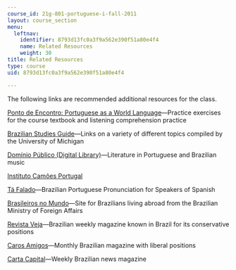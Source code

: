 ```yaml
---
course_id: 21g-801-portuguese-i-fall-2011
layout: course_section
menu:
  leftnav:
    identifier: 8793d13fc0a3f9a562e390f51a80e4f4
    name: Related Resources
    weight: 30
title: Related Resources
type: course
uid: 8793d13fc0a3f9a562e390f51a80e4f4

---
```


The following links are recommended additional resources for the class.

[Ponto de Encontro: Portuguese as a World Language](https://www.amazon.com/Ponto-Encontro-Portuguese-World-Language/dp/0205782760)—Practice exercises for the course textbook and listening comprehension practice

[Brazilian Studies Guide](http://www.umich.edu/~port150/)—Links on a variety of different topics compiled by the University of Michigan

[Domínio Público (Digital Library)](http://www.dominiopublico.gov.br/pesquisa/PesquisaObraForm.jsp)—Literature in Portuguese and Brazilian music

[Instituto Camões Portugal](http://www.instituto-camoes.pt/)

[Tá Falado](http://www.coerll.utexas.edu/brazilpod/tafalado/)—Brazilian Portuguese Pronunciation for Speakers of Spanish

[Brasileiros no Mundo](http://www.brasileirosnomundo.itamaraty.gov.br/)—Site for Brazilians living abroad from the Brazilian Ministry of Foreign Affairs

[Revista Veja](https://veja.abril.com.br/)—Brazilian weekly magazine known in Brazil for its conservative positions

[Caros Amigos](http://www.carosamigos.com.br/)—Monthly Brazilian magazine with liberal positions

[Carta Capital](http://www.cartacapital.com.br/)—Weekly Brazilian news magazine